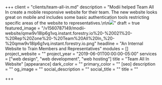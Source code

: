 +++
client = "clients/team-all-in.md"
description = "Modii helped Team All In create a mobile responsive website for their team. The new website looks great on mobile and includes some basic authentication tools restricting specific areas of the website to representatives.\n\n![](https://res.cloudinary.com/modii/w_1000,q_60,f_auto/v1560787405/modii-website/qmw9v18lp6g1vq.instant.forestry.io%20-%20022%20-%20Member%20Benefits%20-%20Team%20All%20In_%20-%20qmw9v18lp6g1vq.instant.forestry.io.png)"
draft = true
featured_image = "/v1560787149/modii-website/qmw9v18lp6g1vq.instant.forestry.io%20-%20021%20-%20Rep%20Zone%20-%20Team%20All%20In_%20-%20qmw9v18lp6g1vq.instant.forestry.io.png"
headline = "An Internal Website to Train Members and Representatives"
modules = []
project_website = ""
project_year = "2019-06-01T00:00:00-05:00"
services = ["web design", "web development", "web hosting"]
title = "Team All In Website"
[appearance]
dark_color = ""
primary_color = ""
[seo]
description = ""
og_image = ""
social_description = ""
social_title = ""
title = ""

+++
